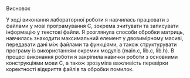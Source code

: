 Висновок

У ході виконання лабораторної роботи я навчилась працювати з файлами у мові програмування C, зокрема зчитувати та записувати інформацію у текстові файли. Я розглянула способи обробки матриць, навчилась знаходити максимальний елемент у двовимірному масиві, передавати дані між файлами та функціями, а також структурувати програму із використанням окремих модулів (main.c, lib.c, lib.h).
В процесі виконання роботи я закріпила навички роботи з основними конструкціями мови C, а також зрозуміла важливість перевірки коректності відкриття файлів та обробки помилок.
